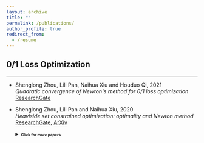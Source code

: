 ```yaml
---
layout: archive
title: ""
permalink: /publications/
author_profile: true
redirect_from:
  - /resume
---
```

 
## 0/1 Loss Optimization 
---
 
* Shenglong Zhou, Lili Pan, Naihua Xiu and Houduo Qi, 2021 <br>
  *Quadratic convergence of Newton's method for 0/1 loss optimization* <br>
  [ResearchGate](https://www.researchgate.net/publication/350442413)
  
* Shenglong Zhou, Lili Pan and Naihua Xiu, 2020 <br>
  *Heaviside set constrained optimization: optimality and Newton method* <br>
  [ResearchGate](https://www.researchgate.net/publication/343362652),  [ArXiv](https://arxiv.org/abs/2007.15737)
   
  <details markdown="1"> 
  <summary><b style="font-size:10px">Click for more papers</b></summary> 
    
  * Shenglong Zhou, Ziyan Luo and Naihua Xiu, 2021 <br> 
    *Computing one-bit compressive sensing via double-sparsity constrained optimization* <br> 
    [ResearchGate](https://www.researchgate.net/publication/348371863),
    [ArXiv](https://arxiv.org/abs/2101.03599),
    [Code](https://github.com/ShenglongZhou/GPSP)<br>

  * Huajun Wang, Yuanhai Shao,  Shenglong Zhou, Ce Zhang and Naihua Xiu, 2019 <br>
    *Support vector machine classifier via $L_{0/1}$ soft-margin loss* <br>
    [ResearchGate](https://www.researchgate.net/publication/338717629), 
    [ArXiv](https://arxiv.org/abs/1912.07418), 
    [Code](https://github.com/Huajun-Wang/L01ADMM) <br> 
     
  </details> 
 
 
